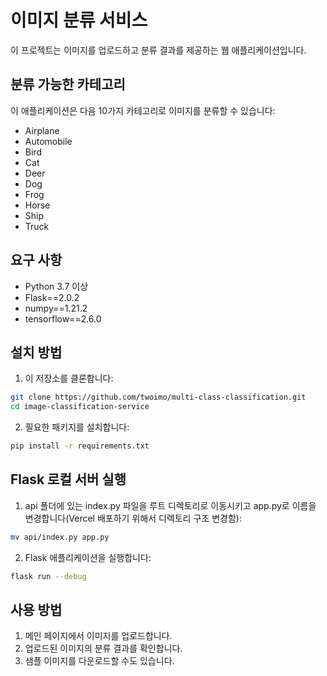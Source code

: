 # 이미지 분류 서비스

이 프로젝트는 이미지를 업로드하고 분류 결과를 제공하는 웹 애플리케이션입니다.

## 분류 가능한 카테고리

이 애플리케이션은 다음 10가지 카테고리로 이미지를 분류할 수 있습니다:

- Airplane
- Automobile
- Bird
- Cat
- Deer
- Dog
- Frog
- Horse
- Ship
- Truck

## 요구 사항

- Python 3.7 이상
- Flask==2.0.2
- numpy==1.21.2
- tensorflow==2.6.0

## 설치 방법

1. 이 저장소를 클론합니다:

```bash
git clone https://github.com/twoimo/multi-class-classification.git
cd image-classification-service
```

2. 필요한 패키지를 설치합니다:

```bash
pip install -r requirements.txt
```

## Flask 로컬 서버 실행

1. api 폴더에 있는 index.py 파일을 루트 디렉토리로 이동시키고 app.py로 이름을 변경합니다(Vercel 배포하기 위해서 디렉토리 구조 변경함):
   
```bash
mv api/index.py app.py
```

2. Flask 애플리케이션을 실행합니다:

```bash
flask run --debug
```

## 사용 방법

1. 메인 페이지에서 이미지를 업로드합니다.
2. 업로드된 이미지의 분류 결과를 확인합니다.
3. 샘플 이미지를 다운로드할 수도 있습니다.
